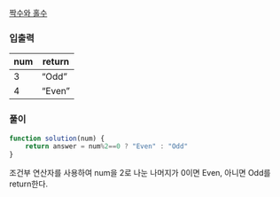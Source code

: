 [짝수와 홀수](https://programmers.co.kr/learn/courses/30/lessons/12937?language=javascript)

### 입출력

| num | return |
| --- | --- |
| 3 | “Odd” |
| 4 | “Even” |

### 풀이

```jsx
function solution(num) {
    return answer = num%2==0 ? "Even" : "Odd"
}
```

조건부 연산자를 사용하여 num을 2로 나눈 나머지가 0이면 Even, 아니면 Odd를 return한다.
